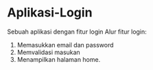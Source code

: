 # Aplikasi-Login
Sebuah aplikasi dengan fitur login 
Alur fitur login:
1. Memasukkan email dan password
2. Memvalidasi masukan
3. Menampilkan halaman home.
